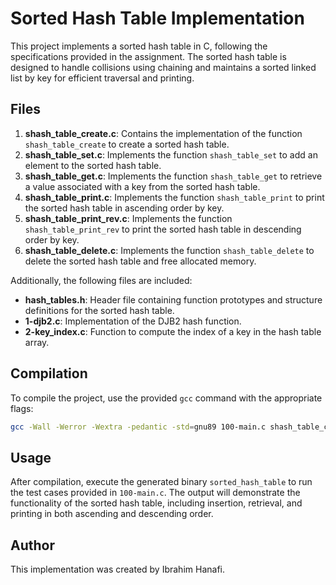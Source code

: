# Sorted Hash Table Implementation

This project implements a sorted hash table in C, following the specifications provided in the assignment. The sorted hash table is designed to handle collisions using chaining and maintains a sorted linked list by key for efficient traversal and printing.

## Files

1. **shash_table_create.c**: Contains the implementation of the function `shash_table_create` to create a sorted hash table.
2. **shash_table_set.c**: Implements the function `shash_table_set` to add an element to the sorted hash table.
3. **shash_table_get.c**: Implements the function `shash_table_get` to retrieve a value associated with a key from the sorted hash table.
4. **shash_table_print.c**: Implements the function `shash_table_print` to print the sorted hash table in ascending order by key.
5. **shash_table_print_rev.c**: Implements the function `shash_table_print_rev` to print the sorted hash table in descending order by key.
6. **shash_table_delete.c**: Implements the function `shash_table_delete` to delete the sorted hash table and free allocated memory.

Additionally, the following files are included:

- **hash_tables.h**: Header file containing function prototypes and structure definitions for the sorted hash table.
- **1-djb2.c**: Implementation of the DJB2 hash function.
- **2-key_index.c**: Function to compute the index of a key in the hash table array.

## Compilation

To compile the project, use the provided `gcc` command with the appropriate flags:

```bash
gcc -Wall -Werror -Wextra -pedantic -std=gnu89 100-main.c shash_table_create.c shash_table_set.c shash_table_get.c shash_table_print.c shash_table_print_rev.c shash_table_delete.c 1-djb2.c 2-key_index.c -o sorted_hash_table
```

## Usage

After compilation, execute the generated binary `sorted_hash_table` to run the test cases provided in `100-main.c`. The output will demonstrate the functionality of the sorted hash table, including insertion, retrieval, and printing in both ascending and descending order.

## Author

This implementation was created by Ibrahim Hanafi.